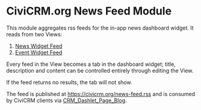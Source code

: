 CiviCRM.org News Feed Module
============================

This module aggregates rss feeds for the in-app news dashboard widget. It reads from two Views:

1. [News Widget Feed](https://civicrm.org/admin/structure/views/view/news_widget_feed/edit)
2. [Event Widget Feed](https://civicrm.org/admin/structure/views/view/event_widget_feed/edit)

Every feed in the View becomes a tab in the dashboard widget; title, description and content can be controlled entirely through editing the View.

If the feed returns no results, the tab will not show.

The feed is published at https://civicrm.org/news-feed.rss and is consumed by CiviCRM clients via [CRM_Dashlet_Page_Blog](https://github.com/civicrm/civicrm-core/blob/master/CRM/Dashlet/Page/Blog.php#L43).
